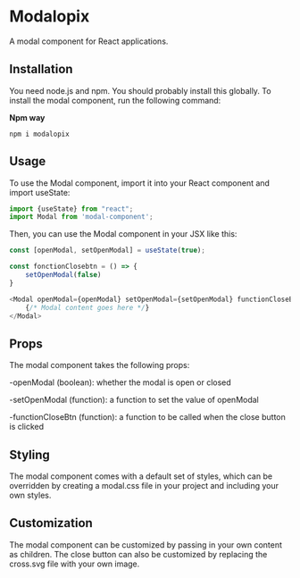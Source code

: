 Modalopix
===========

A modal component for React applications.

Installation
------------

You need node.js and npm. You should probably install this globally.
To install the modal component, run the following command:

**Npm way**

    npm i modalopix

Usage
-----------------------

To use the Modal component, import it into your React component and import useState:

```javascript
import {useState} from "react";
import Modal from 'modal-component';
```

Then, you can use the Modal component in your JSX like this:

```javascript
const [openModal, setOpenModal] = useState(true);

const fonctionClosebtn = () => {
	setOpenModal(false)
}

<Modal openModal={openModal} setOpenModal={setOpenModal} functionCloseBtn={functionCloseBtn}>
	{/* Modal content goes here */}
</Modal>

```

Props
------------

The modal component takes the following props:

-openModal (boolean): whether the modal is open or closed

-setOpenModal (function): a function to set the value of openModal

-functionCloseBtn (function): a function to be called when the close button is clicked



Styling
------------

The modal component comes with a default set of styles, which can be overridden by creating a modal.css file in your
project and including your own styles.


Customization
------------

The modal component can be customized by passing in your own content as children. The close button can also be
customized by replacing the cross.svg file with your own image.

